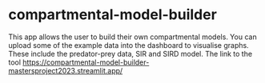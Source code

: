 # compartmental-model-builder
This app allows the user to build their own compartmental models. You can upload some of the example data into the dashboard to visualise graphs. These include the predator-prey data, SIR and SIRD model. The link to the tool https://compartmental-model-builder-mastersproject2023.streamlit.app/ 
